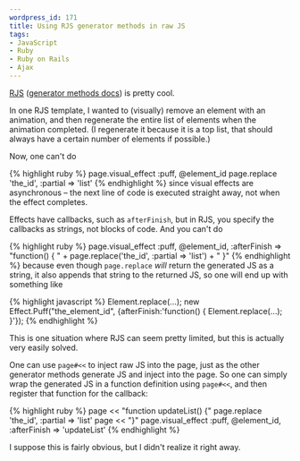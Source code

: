 ```yaml
--- 
wordpress_id: 171
title: Using RJS generator methods in raw JS
tags: 
- JavaScript
- Ruby
- Ruby on Rails
- Ajax
---
```

<a href="http://www.codyfauser.com/2005/11/20/rails-rjs-templates">RJS</a> (<a href="http://api.rubyonrails.com/classes/ActionView/Helpers/PrototypeHelper/JavaScriptGenerator/GeneratorMethods.html">generator methods docs</a>) is pretty cool.

In one RJS template, I wanted to (visually) remove an element with an animation, and then regenerate the entire list of elements when the animation completed. (I regenerate it because it is a top list, that should always have a certain number of elements if possible.)

Now, one can't do

{% highlight ruby %}
page.visual_effect :puff, @element_id
page.replace 'the_id', :partial => 'list'
{% endhighlight %}
since visual effects are asynchronous – the next line of code is executed straight away, not when the effect completes.

<!--more-->

Effects have callbacks, such as <code>afterFinish</code>, but in RJS, you specify the callbacks as strings, not blocks of code. And you can't do

{% highlight ruby %}
page.visual_effect :puff, @element_id, :afterFinish => "function() { " + page.replace('the_id', :partial => 'list') + " }"
{% endhighlight %}
because even though <code>page.replace</code> <em>will</em> return the generated JS as a string, it also appends that string to the returned JS, so one will end up with something like

{% highlight javascript %}
Element.replace(…);
new Effect.Puff("the_element_id", {afterFinish:'function() { Element.replace(…); }'});
{% endhighlight %}

This is one situation where RJS can seem pretty limited, but this is actually very easily solved.

One can use <code>page#&lt;&lt;</code> to inject raw JS into the page, just as the other generator methods generate JS and inject into the page. So one can simply wrap the generated JS in a function definition using <code>page#&lt;&lt;</code>, and then register that function for the callback:

{% highlight ruby %}
page << "function updateList() {"
page.replace 'the_id', :partial => 'list'
page << "}"
page.visual_effect :puff, @element_id, :afterFinish => 'updateList'
{% endhighlight %}

I suppose this is fairly obvious, but I didn't realize it right away.
